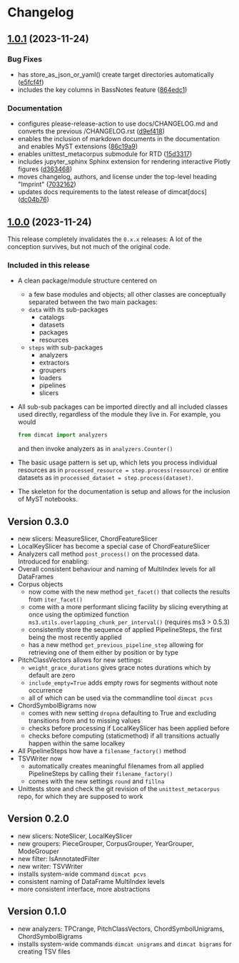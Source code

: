 # Changelog

## [1.0.1](https://github.com/DCMLab/dimcat/compare/v1.0.0...v1.0.1) (2023-11-24)


### Bug Fixes

* has store_as_json_or_yaml() create target directories automatically ([e5fcf4f](https://github.com/DCMLab/dimcat/commit/e5fcf4f0728e167cbf33c3b0d7729b3e09eb9eda))
* includes the key columns in BassNotes feature ([864edc1](https://github.com/DCMLab/dimcat/commit/864edc1d29c91f29ad52f5a3094d8cbdf1b62020))


### Documentation

* configures please-release-action to use docs/CHANGELOG.md and converts the previous /CHANGELOG.rst ([d9ef418](https://github.com/DCMLab/dimcat/commit/d9ef418677df588a154535b0bc46209ea4fc0568))
* enables the inclusion of markdown documents in the documentation and enables MyST extensions ([86c19a9](https://github.com/DCMLab/dimcat/commit/86c19a9a4d3912c8343cf8c29b29e71816acac87))
* enables unittest_metacorpus submodule for RTD ([15d3317](https://github.com/DCMLab/dimcat/commit/15d3317951352bee86119cfd68b018259b4c1b71))
* includes jupyter_sphinx Sphinx extension for rendering interactive Plotly figures ([d363468](https://github.com/DCMLab/dimcat/commit/d36346895a20c5613d3d6784cacf0aa8f2fded93))
* moves changelog, authors, and license under the top-level heading "Imprint" ([7032162](https://github.com/DCMLab/dimcat/commit/7032162a5624f47c49df0c5bdd021d7879445de6))
* updates docs requirements to the latest release of dimcat[docs] ([dc04b76](https://github.com/DCMLab/dimcat/commit/dc04b763c594d48e98c5b407e23d9c106dfd412f))

## [1.0.0](https://github.com/DCMLab/dimcat/compare/0.3.0...v1.0.0) (2023-11-24)

This release completely invalidates the `0.x.x` releases: A lot of the conception survives, but not much of the original code.

### Included in this release

* A clean package/module structure centered on
  * a few base modules and objects; all other classes are conceptually separated between the two main packages:
  * `data` with its sub-packages
    * catalogs
    * datasets
    * packages
    * resources
  * `steps` with sub-packages
    * analyzers
    * extractors
    * groupers
    * loaders
    * pipelines
    * slicers
* All sub-sub packages can be imported directly and all included classes used directly, regardless of the module they live in. For example, you would

  ```python
  from dimcat import analyzers
  ```

  and then invoke analyzers as in `analyzers.Counter()`
* The basic usage pattern is set up, which lets you process individual resources as in `processed_resource = step.process(resource)` or entire datasets as in `processed_dataset = step.process(dataset)`.
* The skeleton for the documentation is setup and allows for the inclusion of MyST notebooks.




## Version 0.3.0

-   new slicers: MeasureSlicer, ChordFeatureSlicer
-   LocalKeySlicer has become a special case of ChordFeatureSlicer
-   Analyzers call method `post_process()` on the processed data.
    Introduced for enabling:
-   Overall consistent behaviour and naming of MultiIndex levels for all
    DataFrames
-   Corpus objects
    -   now come with the new method `get_facet()` that collects the
        results from `iter_facet()`
    -   come with a more performant slicing facility by slicing
        everything at once using the optimized function
        `ms3.utils.overlapping_chunk_per_interval()` (requires ms3 \>
        0.5.3)
    -   consistently store the sequence of applied PipelineSteps, the
        first being the most recently applied
    -   has a new method `get_previous_pipeline_step` allowing for
        retrieving one of them either by position or by type
-   PitchClassVectors allows for new settings:
    -   `weight_grace_durations` gives grace notes durations which by
        default are zero
    -   `include_empty=True` adds empty rows for segments without note
        occurrence
    -   all of which can be used via the commandline tool `dimcat pcvs`
-   ChordSymbolBigrams now
    -   comes with new setting `dropna` defaulting to True and excluding
        transitions from and to missing values
    -   checks before processing if LocalKeySlicer has been applied
        before
    -   checks before computing (staticmethod) if all transitions
        actually happen within the same localkey
-   All PipelineSteps how have a `filename_factory()` method
-   TSVWriter now
    -   automatically creates meaningful filenames from all applied
        PipelineSteps by calling their `filename_factory()`
    -   comes with the new settings `round` and `fillna`
-   Unittests store and check the git revision of the
    `unittest_metacorpus` repo, for which they are supposed to work

## Version 0.2.0

-   new slicers: NoteSlicer, LocalKeySlicer
-   new groupers: PieceGrouper, CorpusGrouper, YearGrouper, ModeGrouper
-   new filter: IsAnnotatedFilter
-   new writer: TSVWriter
-   installs system-wide command `dimcat pcvs`
-   consistent naming of DataFrame MultiIndex levels
-   more consistent interface, more abstractions

## Version 0.1.0

-   new analyzers: TPCrange, PitchClassVectors, ChordSymbolUnigrams,
    ChordSymbolBigrams
-   installs system-wide commands `dimcat unigrams` and `dimcat bigrams`
    for creating TSV files
